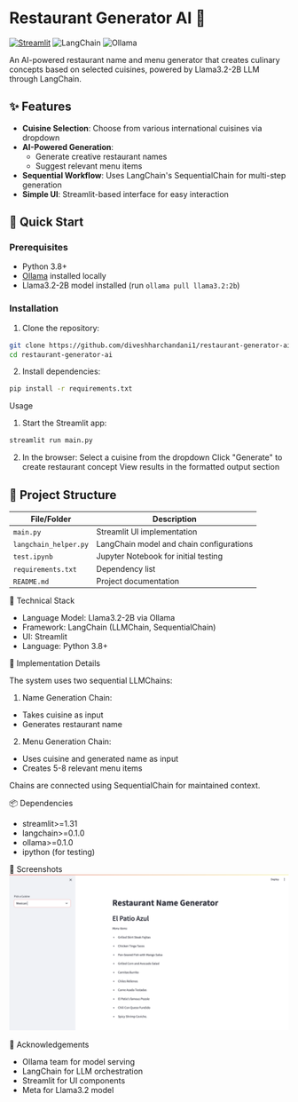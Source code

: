 # Restaurant Generator AI 🥘

[![Streamlit](https://static.streamlit.io/badges/streamlit_badge_black_white.svg)](https://your-app-url.streamlit.app/)
![LangChain](https://img.shields.io/badge/LangChain-13.0%2B-blue)
![Ollama](https://img.shields.io/badge/Ollama-0.1%2B-orange)

An AI-powered restaurant name and menu generator that creates culinary concepts based on selected cuisines, powered by Llama3.2-2B LLM through LangChain.

## ✨ Features
- **Cuisine Selection**: Choose from various international cuisines via dropdown
- **AI-Powered Generation**: 
  - Generate creative restaurant names
  - Suggest relevant menu items
- **Sequential Workflow**: Uses LangChain's SequentialChain for multi-step generation
- **Simple UI**: Streamlit-based interface for easy interaction

## 🚀 Quick Start

### Prerequisites
- Python 3.8+
- [Ollama](https://ollama.ai/) installed locally
- Llama3.2-2B model installed (run `ollama pull llama3.2:2b`)

### Installation
1. Clone the repository:
```bash
git clone https://github.com/diveshharchandani1/restaurant-generator-ai.git
cd restaurant-generator-ai
```

2. Install dependencies:
```bash 
pip install -r requirements.txt
```

Usage
1. Start the Streamlit app:
```bash
streamlit run main.py
```

2. In the browser:
Select a cuisine from the dropdown
Click "Generate" to create restaurant concept
View results in the formatted output section


## 📁 Project Structure

| File/Folder          | Description                                  |
|----------------------|----------------------------------------------|
| `main.py`            | Streamlit UI implementation                 |
| `langchain_helper.py`| LangChain model and chain configurations    |
| `test.ipynb`         | Jupyter Notebook for initial testing        |
| `requirements.txt`   | Dependency list                             |
| `README.md`          | Project documentation                      |



🔧 Technical Stack
- Language Model: Llama3.2-2B via Ollama
- Framework: LangChain (LLMChain, SequentialChain)
- UI: Streamlit
- Language: Python 3.8+


🤖 Implementation Details

The system uses two sequential LLMChains:

1. Name Generation Chain:
- Takes cuisine as input
- Generates restaurant name


2. Menu Generation Chain:
- Uses cuisine and generated name as input
- Creates 5-8 relevant menu items

Chains are connected using SequentialChain for maintained context.


📦 Dependencies

- streamlit>=1.31
- langchain>=0.1.0
- ollama>=0.1.0
- ipython (for testing)

📸 Screenshots
![Alt text](./images/Screenshot1.png?raw=true "")


🙏 Acknowledgements

-  Ollama team for model serving
- LangChain for LLM orchestration
- Streamlit for UI components
- Meta for Llama3.2 model


